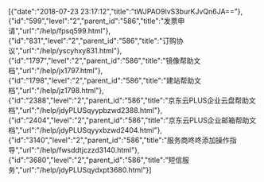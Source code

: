 [{"date":"2018-07-23 23:17:12","title":"tWJPAO9lvS3burKJvQn6JA=="},{"id":"599","level":"2","parent_id":"586","title":"发票申请","url":"/help/fpsq599.html"},{"id":"831","level":"2","parent_id":"586","title":"订购协议","url":"/help/yscyhxy831.html"},{"id":"1797","level":"2","parent_id":"586","title":"镜像帮助文档","url":"/help/jx1797.html"},{"id":"1798","level":"2","parent_id":"586","title":"建站帮助文档","url":"/help/jz1798.html"},{"id":"2388","level":"2","parent_id":"586","title":"京东云PLUS企业云盘帮助文档","url":"/help/jdyPLUSqyypbzwd2388.html"},{"id":"2404","level":"2","parent_id":"586","title":"京东云PLUS企业邮箱帮助文档","url":"/help/jdyPLUSqyyxbzwd2404.html"},{"id":"3140","level":"2","parent_id":"586","title":"服务商咚咚添加操作指导","url":"/help/fwsddtjczzd3140.html"},{"id":"3680","level":"2","parent_id":"586","title":"短信服务","url":"/help/jdyPLUSqydxpt3680.html"}]